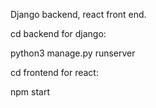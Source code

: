 Django backend, react front end.


cd backend for django:

python3 manage.py runserver

cd frontend for react:

npm start

